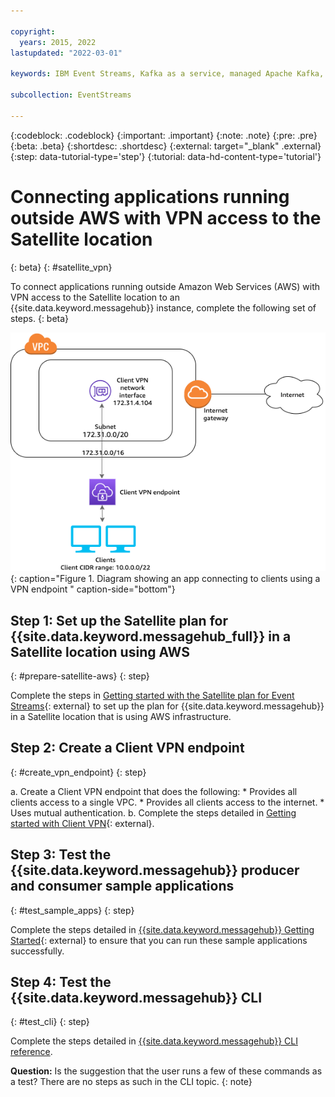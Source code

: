 ```yaml
---

copyright:
  years: 2015, 2022
lastupdated: "2022-03-01"

keywords: IBM Event Streams, Kafka as a service, managed Apache Kafka, AWS, location, VPN

subcollection: EventStreams

---
```


{:codeblock: .codeblock}
{:important: .important}
{:note: .note}
{:pre: .pre}
{:beta: .beta}
{:shortdesc: .shortdesc}
{:external: target="_blank" .external}
{:step: data-tutorial-type='step'}
{:tutorial: data-hd-content-type='tutorial'}

# Connecting applications running outside AWS with VPN access to the Satellite location
{: beta}
{: #satellite_vpn}

To connect applications running outside Amazon Web Services (AWS) with VPN access to the Satellite location to an {{site.data.keyword.messagehub}} instance, complete the following set of steps.
{: beta}

![VPN diagram](satellite_vpn.png "VPN"){: caption="Figure 1. Diagram showing an app connecting to clients using a VPN endpoint " caption-side="bottom"}

## Step 1: Set up the Satellite plan for {{site.data.keyword.messagehub_full}} in a Satellite location using AWS
{: #prepare-satellite-aws}
{: step}

Complete the steps in [Getting started with the Satellite plan for Event Streams](/docs/EventStreams?topic=EventStreams-satellite_getting_started){: external} to set up the plan for {{site.data.keyword.messagehub}} in a Satellite location that is using AWS infrastructure.

## Step 2: Create a Client VPN endpoint
{: #create_vpn_endpoint}
{: step}

   a. Create a Client VPN endpoint that does the following:
      * Provides all clients access to a single VPC.
      * Provides all clients access to the internet.
      * Uses mutual authentication.
   b. Complete the steps detailed in [Getting started with Client VPN](https://docs.aws.amazon.com/vpn/latest/clientvpn-admin/cvpn-getting-started.html){: external}.

## Step 3: Test the {{site.data.keyword.messagehub}} producer and consumer sample applications
{: #test_sample_apps}
{: step}

Complete the steps detailed in [{{site.data.keyword.messagehub}} Getting Started](/docs/EventStreams?topic=EventStreams-getting-started){: external} to ensure that you can run these sample applications successfully.

## Step 4: Test the {{site.data.keyword.messagehub}} CLI
{: #test_cli}
{: step}

Complete the steps detailed in [{{site.data.keyword.messagehub}} CLI reference](docs/EventStreams?topic=EventStreams-cli_reference).

**Question:** Is the suggestion that the user runs a few of these commands as a test? There are no steps as such in the CLI topic.
{: note}
